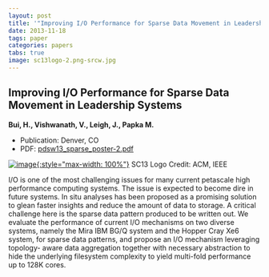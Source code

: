 ```yaml
---
layout: post
title: '"Improving I/O Performance for Sparse Data Movement in Leadership Systems"'
date: 2013-11-18
tags: paper
categories: papers
tabs: true
image: sc13logo-2.png-srcw.jpg
---
```


## Improving I/O Performance for Sparse Data Movement in Leadership Systems
**Bui, H., Vishwanath, V., Leigh, J., Papka M.**
- Publication: Denver, CO
- PDF: [pdsw13_sparse_poster-2.pdf](/documents/pdsw13_sparse_poster-2.pdf)


[![image](https://www.evl.uic.edu/output/originals/sc13logo-2.png-srcw.jpg){:style="max-width: 100%"}](https://www.evl.uic.edu/output/originals/sc13logo-2.png-srcw.jpg)
SC13 Logo
Credit: ACM, IEEE

I/O is one of the most challenging issues for many current petascale high performance computing systems. The issue is expected to become dire in future systems. In situ analyses has been proposed as a promising solution to glean faster insights and reduce the amount of data to storage. A critical challenge here is the sparse data pattern produced to be written out. We evaluate the performance of current I/O mechanisms on two diverse systems, namely the Mira IBM BG/Q system and the Hopper Cray Xe6 system, for sparse data patterns, and propose an I/O mechanism leveraging topology- aware data aggregation together with necessary abstraction to hide the underlying filesystem complexity to yield multi-fold performance up to 128K cores.